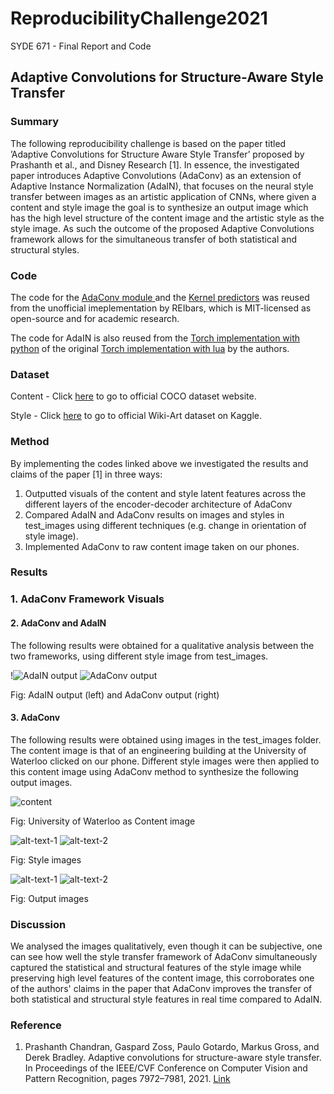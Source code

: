 # ReproducibilityChallenge2021
SYDE 671 - Final Report and Code 


## Adaptive Convolutions for Structure-Aware Style Transfer 

### Summary 

The following reproducibility challenge is based on the paper titled ’Adaptive Convolutions for Structure Aware Style
Transfer’ proposed by Prashanth et al., and Disney Research [1]. In essence, the investigated paper introduces Adaptive
Convolutions (AdaConv) as an extension of Adaptive Instance Normalization (AdaIN), that focuses on the neural
style transfer between images as an artistic application of CNNs, where given a content and style image the goal is to
synthesize an output image which has the high level structure of the content image and the artistic style as the style
image. As such the outcome of the proposed Adaptive Convolutions framework allows for the simultaneous transfer of
both statistical and structural styles.

### Code 

The code for the [AdaConv module ](https://github.com/RElbers/ada-conv-pytorch/blob/master/lib/adaconv/adaconv.py/) and the [Kernel predictors](https://github.com/RElbers/ada-conv-pytorch/blob/master/lib/adaconv/kernel_predictor.py/) was reused from the unofficial imeplementation by REIbars, 
which is MIT-licensed as open-source and for academic research. 

The code for AdaIN is also reused from the [Torch implementation with python](https://github.com/naoto0804/pytorch-AdaIN) of the original [Torch implementation with lua](https://github.com/xunhuang1995/AdaIN-style) by the authors. 

### Dataset 

Content - Click [here](https://cocodataset.org/#home) to go to official COCO dataset website. 

Style - Click [here](https://www.kaggle.com/antoinegruson/-wikiart-all-images-120k-link) to go to official Wiki-Art dataset on Kaggle.

### Method

By implementing the codes linked above we investigated the results and claims of the paper [1] in three ways: 
1. Outputted visuals of the content and style latent features across the different layers of the encoder-decoder architecture of AdaConv 
2. Compared AdaIN and AdaConv results on images and styles in test_images using different techniques (e.g. change in orientation of style image). 
3. Implemented AdaConv to raw content image taken on our phones. 

### Results 

### 1. AdaConv Framework Visuals

#### 2. AdaConv and AdaIN 
The following results were obtained for a qualitative analysis between the two frameworks, using different style image from 
test_images. 

!![AdaIN output](https://user-images.githubusercontent.com/38030229/145604938-059454fe-377e-4826-8b62-66d7ea34238c.jpg "AdaIN output") ![AdaConv output](https://user-images.githubusercontent.com/38030229/145605309-a107dcc5-809d-4ffd-9bd2-657ba5246d6d.png "AdaConv output ")

Fig: AdaIN output (left) and AdaConv output (right)

#### 3. AdaConv 
The following results were obtained using images in the test_images folder. The content image is that of an engineering building at the University
of Waterloo clicked on our phone. Different style images were then applied to this content image using AdaConv method to synthesize the 
following output images. 

![content](https://user-images.githubusercontent.com/38030229/145607240-37b904ca-d39c-4356-beb0-c075c2ecce7c.jpg)

Fig: University of Waterloo as Content image

![alt-text-1](https://user-images.githubusercontent.com/38030229/145606791-d628e160-c6ad-4de2-baa9-7414c2e4df2a.jpg "title-1") ![alt-text-2](https://user-images.githubusercontent.com/38030229/145607598-e00dd4e2-baba-4ad0-b81e-4302d992d949.jpg "title-2") 

Fig: Style images

![alt-text-1](https://user-images.githubusercontent.com/38030229/145606927-da518a2a-8b53-49e2-a1f5-9b26d471bd40.png "title-1") ![alt-text-2](https://user-images.githubusercontent.com/38030229/145607670-019de6bd-7dca-4a58-bc92-a39aa6ecad8d.png "title-2") 

Fig: Output images 

### Discussion 

We analysed the images qualitatively, even though it can be subjective, one can see how well the style transfer framework of AdaConv 
simultaneously captured the statistical and structural features of the style image while preserving high level features of the content image, 
this corroborates one of the authors' claims in the paper that AdaConv improves the transfer of both statistical and structural style features in real time compared to AdaIN.


### Reference 
1. Prashanth Chandran, Gaspard Zoss, Paulo Gotardo, Markus Gross, and Derek Bradley. Adaptive convolutions
for structure-aware style transfer. In Proceedings of the IEEE/CVF Conference on Computer Vision and Pattern
Recognition, pages 7972–7981, 2021. [Link](https://openaccess.thecvf.com/content/CVPR2021/html/Chandran_Adaptive_Convolutions_for_Structure-Aware_Style_Transfer_CVPR_2021_paper.html) 
